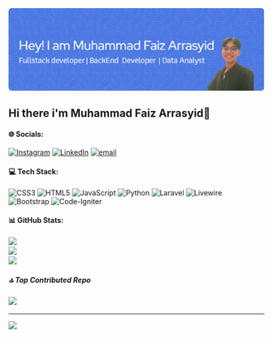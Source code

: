 <!-- ## Hi there i'm Muhammad Faiz Arrasyid👋

![Muhammad Faiz Arrasyid](img/github-header-image.png)

- 🔭 I’m currently working on PT TransTRACK
- 🌱 I’m currently learning on react js -->

<!-- ##### Skills

![My Skills](https://skillicons.dev/icons?i=html,css,js,php,python,laravel&perline=6)

##### Connect With Me
[![https://www.instagram.com/muhfaiz_17](https://skillicons.dev/icons?i=instagram&perline=6)](https://www.instagram.com/muhfaiz_17) [![https://www.linkedin.com/in/muhfaizarr](https://skillicons.dev/icons?i=linkedin&perline=6)](https://www.linkedin.com/in/muhfaizarr) 

##### My Github Stats
![Muhammad Faiz Arrasyid's GitHub stats](https://github-readme-stats.vercel.app/api?username=mfzarr&show_icons=true&theme=github_dark) -->

![Muhammad Faiz Arrasyid](img/github-header-image.png)
## Hi there i'm Muhammad Faiz Arrasyid👋


#### 🌐 Socials:
[![Instagram](https://img.shields.io/badge/Instagram-%23E4405F.svg?logo=Instagram&logoColor=white)](https://instagram.com/muhfaiz_17) [![LinkedIn](https://img.shields.io/badge/LinkedIn-%230077B5.svg?logo=linkedin&logoColor=white)](https://linkedin.com/in/muhfaizarr) [![email](https://img.shields.io/badge/Email-D14836?logo=gmail&logoColor=white)](mailto:muhfaizarr17@gmail.com) 

#### 💻 Tech Stack:
![CSS3](https://img.shields.io/badge/css3-%231572B6.svg?style=for-the-badge&logo=css3&logoColor=white) ![HTML5](https://img.shields.io/badge/html5-%23E34F26.svg?style=for-the-badge&logo=html5&logoColor=white) ![JavaScript](https://img.shields.io/badge/javascript-%23323330.svg?style=for-the-badge&logo=javascript&logoColor=%23F7DF1E) ![Python](https://img.shields.io/badge/python-3670A0?style=for-the-badge&logo=python&logoColor=ffdd54) ![Laravel](https://img.shields.io/badge/laravel-%23FF2D20.svg?style=for-the-badge&logo=laravel&logoColor=white) ![Livewire](https://img.shields.io/badge/livewire-%234e56a6.svg?style=for-the-badge&logo=livewire&logoColor=white) ![Bootstrap](https://img.shields.io/badge/bootstrap-%238511FA.svg?style=for-the-badge&logo=bootstrap&logoColor=white) ![Code-Igniter](https://img.shields.io/badge/CodeIgniter-%23EF4223.svg?style=for-the-badge&logo=codeIgniter&logoColor=white)
#### 📊 GitHub Stats:
![](https://github-readme-stats.vercel.app/api?username=mfzarr&theme=github_dark&hide_border=false&include_all_commits=true&count_private=false)<br/>
![](https://nirzak-streak-stats.vercel.app/?user=mfzarr&theme=github_dark&hide_border=false)<br/>
![](https://github-readme-stats.vercel.app/api/top-langs/?username=mfzarr&theme=github_dark&hide_border=false&include_all_commits=true&count_private=false&layout=compact)

##### 🔝 Top Contributed Repo
![](https://github-contributor-stats.vercel.app/api?username=mfzarr&limit=5&theme=dark&combine_all_yearly_contributions=true)

---
[![](https://visitcount.itsvg.in/api?id=mfzarr&icon=0&color=0)](https://visitcount.itsvg.in)
